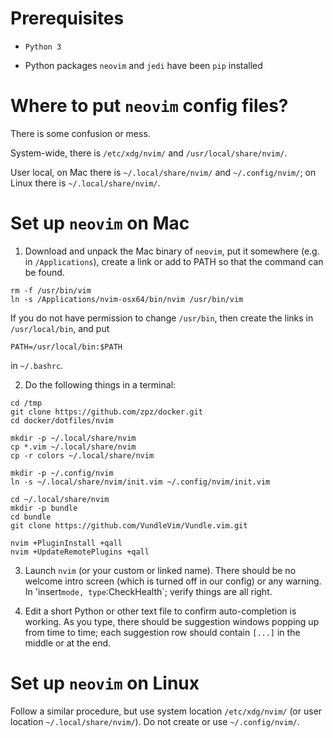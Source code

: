 # Prerequisites

- `Python 3`

-  Python packages `neovim` and `jedi` have been `pip` installed

# Where to put `neovim` config files?

There is some confusion or mess.

System-wide, there is `/etc/xdg/nvim/` and `/usr/local/share/nvim/`.

User local, on Mac there is `~/.local/share/nvim/` and `~/.config/nvim/`; on Linux there is `~/.local/share/nvim/`.


# Set up `neovim` on Mac

1. Download and unpack the Mac binary of `neovim`, put it somewhere (e.g. in `/Applications`), create a link or add to PATH so that the command can be found.

```
rm -f /usr/bin/vim
ln -s /Applications/nvim-osx64/bin/nvim /usr/bin/vim
```

If you do not have permission to change `/usr/bin`,
then create the links in `/usr/local/bin`, and put

```
PATH=/usr/local/bin:$PATH
```
in `~/.bashrc`.


2. Do the following things in a terminal:

```
cd /tmp
git clone https://github.com/zpz/docker.git
cd docker/dotfiles/nvim

mkdir -p ~/.local/share/nvim
cp *.vim ~/.local/share/nvim
cp -r colors ~/.local/share/nvim

mkdir -p ~/.config/nvim
ln -s ~/.local/share/nvim/init.vim ~/.config/nvim/init.vim

cd ~/.local/share/nvim
mkdir -p bundle
cd bundle
git clone https://github.com/VundleVim/Vundle.vim.git

nvim +PluginInstall +qall
nvim +UpdateRemotePlugins +qall

```

3. Launch `nvim` (or your custom or linked name). There should be no welcome intro screen (which is turned off in our config) or any warning.
   In 'insert` mode, type `:CheckHealth`; verify things are all right.

4. Edit a short Python or other text file to confirm auto-completion is working. As you type, there should be suggestion windows popping up
   from time to time; each suggestion row should contain `[...]` in the middle or at the end.


# Set up `neovim` on Linux

Follow a similar procedure, but use system location `/etc/xdg/nvim/`
(or user location `~/.local/share/nvim/`). Do not create or use `~/.config/nvim/`.


